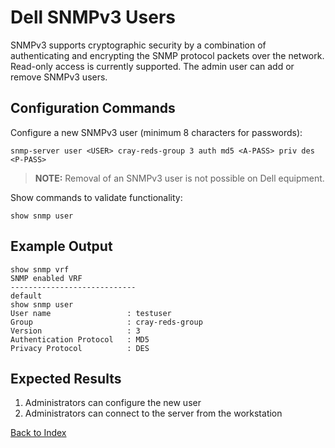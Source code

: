 # Dell SNMPv3 Users

SNMPv3 supports cryptographic security by a combination of authenticating and encrypting the SNMP protocol packets over the network.
Read-only access is currently supported. The admin user can add or remove SNMPv3 users.

## Configuration Commands

Configure a new SNMPv3 user (minimum 8 characters for passwords):

```text
snmp-server user <USER> cray-reds-group 3 auth md5 <A-PASS> priv des <P-PASS>
```

> **NOTE:** Removal of an SNMPv3 user is not possible on Dell equipment.

Show commands to validate functionality:

```text
show snmp user
```

## Example Output

```text
show snmp vrf
SNMP enabled VRF
----------------------------
default
show snmp user
User name                 : testuser
Group                     : cray-reds-group
Version                   : 3
Authentication Protocol   : MD5
Privacy Protocol          : DES
```

## Expected Results

1. Administrators can configure the new user
2. Administrators can connect to the server from the workstation

[Back to Index](../README.md)
